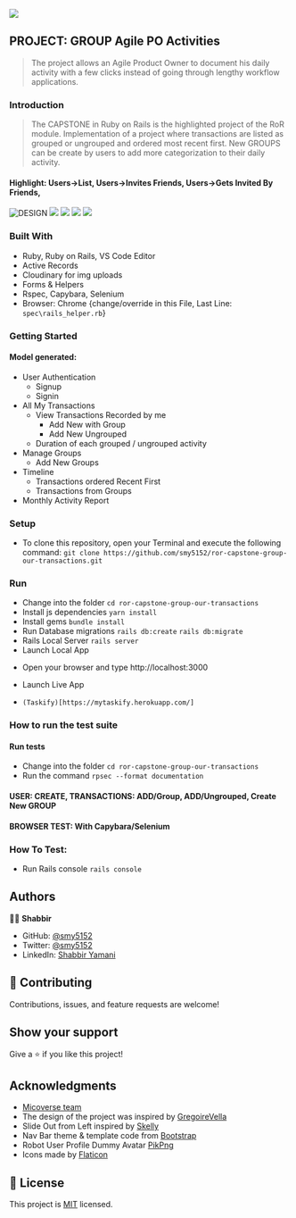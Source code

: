 ![](https://img.shields.io/badge/Microverse-blueviolet)

## PROJECT: GROUP Agile PO Activities
> The project allows an Agile Product Owner to document his daily activity with a few clicks instead of going through lengthy workflow applications. 
### Introduction
> The CAPSTONE in Ruby on Rails is the highlighted project of the RoR module. Implementation of a project where transactions are listed as grouped or ungrouped and ordered most recent first.
New GROUPS can be create by users to add more categorization to their daily activity. 
#### Highlight: Users->List, Users->Invites Friends, Users->Gets Invited By Friends, 
![DESIGN](docs/ERD.png)
![](docs/app-1.png)
![](docs/app-2-nav.png)
![](docs/app-3-groups.png)
![](docs/app-4-tasks.png)
### Built With
- Ruby, Ruby on Rails, VS Code Editor
- Active Records
- Cloudinary for img uploads
- Forms & Helpers
- Rspec, Capybara, Selenium
- Browser: Chrome {change/override in this File, Last Line: ``` spec\rails_helper.rb ```}
### Getting Started
#### Model generated:
- User Authentication
  - Signup
  - Signin
- All My Transactions
  - View Transactions Recorded by me
    - Add New with Group
    - Add New Ungrouped
  - Duration of each grouped / ungrouped activity
- Manage Groups
  - Add New Groups
- Timeline
  - Transactions ordered Recent First
  - Transactions from Groups
- Monthly Activity Report
### Setup
* To clone this repository, open your Terminal and execute the following command:
``` git clone https://github.com/smy5152/ror-capstone-group-our-transactions.git ```
### Run
* Change into the folder
``` cd ror-capstone-group-our-transactions ```
* Install js dependencies
``` yarn install ```
* Install gems
``` bundle install ```
* Run Database migrations
``` rails db:create ```
``` rails db:migrate ```
* Rails Local Server
``` rails server ``` 
* Launch Local App
- Open your browser and type http://localhost:3000
* Launch Live App
- ``` (Taskify)[https://mytaskify.herokuapp.com/] ```
### How to run the test suite
#### Run tests
* Change into the folder
``` cd ror-capstone-group-our-transactions ```
* Run the command
``` rpsec --format documentation  ```
#### USER: CREATE, TRANSACTIONS: ADD/Group, ADD/Ungrouped, Create New GROUP
#### BROWSER TEST: With Capybara/Selenium
### How To Test:
* Run Rails console
``` rails console ```
## Authors
🧑‍💻 **Shabbir**
- GitHub: [@smy5152](https://github.com/smy5152)
- Twitter: [@smy5152](https://twitter.com/smy5152)
- LinkedIn: [Shabbir Yamani](https://www.linkedin.com/in/shabbirmyamani/)
## 🤝 Contributing
Contributions, issues, and feature requests are welcome!
## Show your support
Give a ⭐️ if you like this project!
## Acknowledgments
- [Micoverse team](https://www.microverse.org/)
- The design of the project was inspired by [GregoireVella](https://www.behance.net/gregoirevella)
- Slide Out from Left inspired by [Skelly](https://www.codeply.com/p/wJFoHhhkjB)
- Nav Bar theme & template code from [Bootstrap](https://getbootstrap.com/docs/4.1/components/navbar/)
- Robot User Profile Dummy Avatar [PikPng](https://www.pikpng.com/pngvi/xiihwh_robot-user-profile-dummy-avatar-person-ai-svg-png-icon-transparent-ai/)
- Icons made by [Flaticon](https://www.flaticon.com/authors/eucalyp)
## 📝 License
This project is [MIT](LICENSE) licensed.
